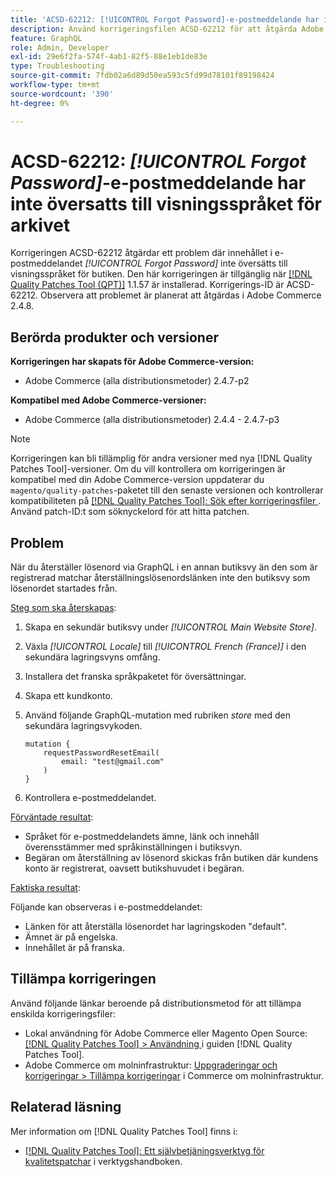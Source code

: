 ```yaml
---
title: 'ACSD-62212: [!UICONTROL Forgot Password]-e-postmeddelande har inte översatts till visningsspråket för arkivet'
description: Använd korrigeringsfilen ACSD-62212 för att åtgärda Adobe Commerce-problemet där innehållet i e-postmeddelandet *[!UICONTROL Forgot Password]* inte översätts till butiksvyns språk.
feature: GraphQL
role: Admin, Developer
exl-id: 29e6f2fa-574f-4ab1-82f5-88e1eb1de83e
type: Troubleshooting
source-git-commit: 7fdb02a6d89d50ea593c5fd99d78101f89198424
workflow-type: tm+mt
source-wordcount: '390'
ht-degree: 0%

---
```


# ACSD-62212: *[!UICONTROL Forgot Password]*-e-postmeddelande har inte översatts till visningsspråket för arkivet

Korrigeringen ACSD-62212 åtgärdar ett problem där innehållet i e-postmeddelandet *[!UICONTROL Forgot Password]* inte översätts till visningsspråket för butiken. Den här korrigeringen är tillgänglig när [[!DNL Quality Patches Tool (QPT)]](https://experienceleague.adobe.com/docs/commerce-operations/tools/quality-patches-tool/usage.html) 1.1.57 är installerad. Korrigerings-ID är ACSD-62212. Observera att problemet är planerat att åtgärdas i Adobe Commerce 2.4.8.

## Berörda produkter och versioner

**Korrigeringen har skapats för Adobe Commerce-version:**

* Adobe Commerce (alla distributionsmetoder) 2.4.7-p2

**Kompatibel med Adobe Commerce-versioner:**

* Adobe Commerce (alla distributionsmetoder) 2.4.4 - 2.4.7-p3

>[!NOTE]
>
>Korrigeringen kan bli tillämplig för andra versioner med nya [!DNL Quality Patches Tool]-versioner. Om du vill kontrollera om korrigeringen är kompatibel med din Adobe Commerce-version uppdaterar du `magento/quality-patches`-paketet till den senaste versionen och kontrollerar kompatibiliteten på [[!DNL Quality Patches Tool]: Sök efter korrigeringsfiler ](https://experienceleague.adobe.com/tools/commerce-quality-patches/index.html). Använd patch-ID:t som söknyckelord för att hitta patchen.

## Problem

När du återställer lösenord via GraphQL i en annan butiksvy än den som är registrerad matchar återställningslösenordslänken inte den butiksvy som lösenordet startades från.

<u>Steg som ska återskapas</u>:

1. Skapa en sekundär butiksvy under *[!UICONTROL Main Website Store]*.
1. Växla *[!UICONTROL Locale]* till *[!UICONTROL French (France)]* i den sekundära lagringsvyns omfång.
1. Installera det franska språkpaketet för översättningar.
1. Skapa ett kundkonto.
1. Använd följande GraphQL-mutation med rubriken *store* med den sekundära lagringsvykoden.

   ```
   mutation {
       requestPasswordResetEmail(
           email: "test@gmail.com"
       )
   }
   ```

1. Kontrollera e-postmeddelandet.

<u>Förväntade resultat</u>:

* Språket för e-postmeddelandets ämne, länk och innehåll överensstämmer med språkinställningen i butiksvyn.
* Begäran om återställning av lösenord skickas från butiken där kundens konto är registrerat, oavsett butikshuvudet i begäran.

<u>Faktiska resultat</u>:

Följande kan observeras i e-postmeddelandet:

* Länken för att återställa lösenordet har lagringskoden &quot;default&quot;.
* Ämnet är på engelska.
* Innehållet är på franska.

## Tillämpa korrigeringen

Använd följande länkar beroende på distributionsmetod för att tillämpa enskilda korrigeringsfiler:

* Lokal användning för Adobe Commerce eller Magento Open Source: [[!DNL Quality Patches Tool] > Användning ](/help/tools/quality-patches-tool/usage.md) i guiden [!DNL Quality Patches Tool].
* Adobe Commerce om molninfrastruktur: [Uppgraderingar och korrigeringar > Tillämpa korrigeringar](https://experienceleague.adobe.com/docs/commerce-cloud-service/user-guide/develop/upgrade/apply-patches.html) i Commerce om molninfrastruktur.

## Relaterad läsning

Mer information om [!DNL Quality Patches Tool] finns i:

* [[!DNL Quality Patches Tool]: Ett självbetjäningsverktyg för kvalitetspatchar](/help/tools/quality-patches-tool/quality-patches-tool-to-self-serve-quality-patches.md) i verktygshandboken.
